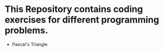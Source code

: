 # This Repository contains coding exercises for different programming problems.

- Pascal's Triangle
